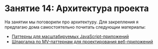 # Занятие 14: Архитектура проекта

На занятии мы поговорили про архитектуру. Для закрепления я предлагаю дома самостоятельно
почитать следующии материалы:

- [Паттерны для масштабируемых JavaScript-приложений](http://largescalejs.ru/)
- [Шпаргалка по MV-паттернам для проектирования веб-приложений](https://habr.com/post/151219/)
